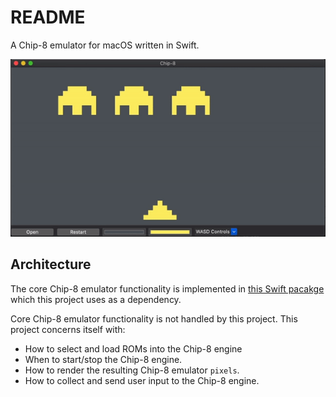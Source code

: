 # README
A Chip-8 emulator for macOS written in Swift.

![](invaders.gif)

## Architecture
The core Chip-8 emulator functionality is implemented in [this Swift pacakge](https://github.com/ryanggrey/Chip8EmulatorPackage) which this project uses as a dependency. 

Core Chip-8 emulator functionality is not handled by this project. This project concerns itself with:
- How to select and load ROMs into the Chip-8 engine
- When to start/stop the Chip-8 engine.
- How to render the resulting Chip-8 emulator `pixels`.
- How to collect and send user input to the Chip-8 engine.
